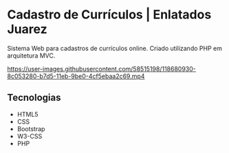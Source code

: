 # Cadastro de Currículos | Enlatados Juarez
Sistema Web para cadastros de currículos online. Criado utilizando PHP em arquitetura MVC.


https://user-images.githubusercontent.com/58515198/118680930-8c053280-b7d5-11eb-9be0-4cf5ebaa2c69.mp4


## Tecnologias
- HTML5
- CSS
- Bootstrap
- W3-CSS
- PHP
